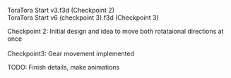 ToraTora Start v3.f3d (Checkpoint 2)<br>
ToraTora Start v6 (checkpoint 3).f3d (Checkpoint 3)<br>

Checkpoint 2: Initial design and idea to move both rotataional directions
at once
<br>
<br>
Checkpoint3: Gear movement implemented

TODO: Finish details, make animations